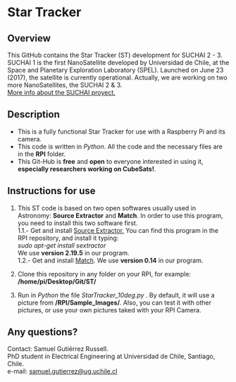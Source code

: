 # Star Tracker <br />

## Overview

This GitHub contains the Star Tracker (ST) development for SUCHAI 2 - 3. 
SUCHAI 1 is the first NanoSatellite developed by Universidad de Chile, at the 
Space and Planetary Exploration Laboratory (SPEL). Launched on June 23 (2017), 
the satellite is currently operational. Actually, we are working on two more NanoSatellites, the SUCHAI 2 & 3. <br />
[More info about the SUCHAI proyect.](http://spel.ing.uchile.cl)

## Description

- This is a fully functional Star Tracker for use with a Raspberry Pi and its camera. <br />
- This code is written in _Python_. All the code and the necessary files are in the __RPI__ folder. <br />
- This Git-Hub is __free__ and __open__ to everyone interested in using it, __especially researchers working on CubeSats!__. <br />

## Instructions for use

1. This ST code is based on two open softwares usually used in Astronomy: __Source Extractor__ and __Match__. In order to use this program, you need to install this two software first.<br />
    1.1.- Get and install [Source Extractor.](https://www.astromatic.net/software/sextractor) 
You can find this program in the RPI repository, and install it typing: <br />
        _sudo apt-get install sextractor_ <br />
We use __version 2.19.5__ in our program. <br />
    1.2.- Get and install [Match](http://spiff.rit.edu/match/). We use __version 0.14__ in our program. <br />

2. Clone this repository in any folder on your RPI, for example: __/home/pi/Desktop/Git/ST/__

3. Run in _Python_ the file _StarTracker_10deg.py_ . By default, it will use a picture from __/RPI/Sample_Images/__. Also, you can test it with other pictures, or use your own pictures taked with your RPI Camera.

## Any questions?

Contact: Samuel Gutiérrez Russell. <br />
PhD student in Electrical Engineering at Universidad de Chile, Santiago, Chile. <br />
e-mail: samuel.gutierrez@ug.uchile.cl
